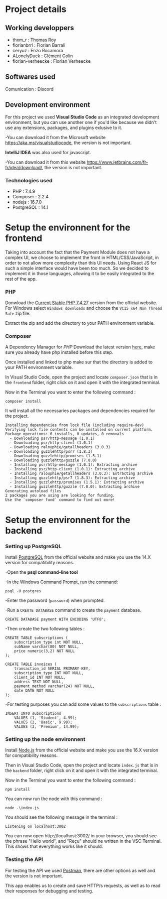 
# Project details
## Working developpers

<ul>
  <li>thxm_r : Thomas Roy</li>
  <li>florianbrrl : Florian Barrali</li>
  <li>ceryuz : Enzo Rocamora</li>
  <li>ALonelyDuck : Clément Colin</li>
  <li> florian-verheecke : Florian Verheecke </li>
</ul>

## Softwares used

Comunication : Discord

## Development environment

For this project we used **Visual Studio Code** as an integrated development environment, but you can use another one if you'd like because we didn't use any extensions, packages, and plugins exlusive to it.

-You can download it from the Microsoft website https://aka.ms/visualstudiocode, the version is not important.

**IntelliJ IDEA** was also used for javascript.

-You can download it from this website https://www.jetbrains.com/fr-fr/idea/download/, the version is not important.

### Technologies used

<ul>
  <li>PHP : 7.4.9</li>
  <li>Composer : 2.2.4</li>
  <li>nodejs : 16.7.0</li>
  <li>PostgreSQL : 14.1</li>
</ul>

# Setup the environnent for the frontend

Taking into account the fact that the Payment Module does not have a complex UI, we choose to implement the front in HTML/CSS/JavaScript, in order to not allow more complexity than this UI needs. Using React JS for such a simple interface would have been too much. So we decided to implement it in those languages, allowing it to be easily integrated to the rest of the app.

### PHP

Donwload the [Current Stable PHP 7.4.27](https://www.php.net/downloads.php#gpg-7.4) version from the official website.
For Windows select `Windows downloads` and choose the `VC15 x64 Non Thread Safe` zip file.

Extract the zip and add the directory to your PATH environment variable.

### Composer

A Dependency Manager for _PHP_
Download the latest version [here](https://getcomposer.org/), make sure you already have php installed before this step.

Once installed and linked to php make sur that the directory is added to your PATH environment variable.

In Visual Studio Code, open the project and locate `composer.json` that is in the `frontend` folder, right click on it and open it with the integrated terminal.

Now in the Terminal you want to enter the following command :

    composer install

It will install all the necessaries packages and dependencies required for the project.

    Installing dependencies from lock file (including require-dev)
    Verifying lock file contents can be installed on current platform.
    Package operations: 6 installs, 0 updates, 0 removals
      - Downloading psr/http-message (1.0.1)
      - Downloading psr/http-client (1.0.1)
      - Downloading ralouphie/getallheaders (3.0.3)
      - Downloading guzzlehttp/psr7 (1.8.3)
      - Downloading guzzlehttp/promises (1.5.1)
      - Downloading guzzlehttp/guzzle (7.0.0)
      - Installing psr/http-message (1.0.1): Extracting archive
      - Installing psr/http-client (1.0.1): Extracting archive
      - Installing ralouphie/getallheaders (3.0.3): Extracting archive
      - Installing guzzlehttp/psr7 (1.8.3): Extracting archive
      - Installing guzzlehttp/promises (1.5.1): Extracting archive
      - Installing guzzlehttp/guzzle (7.0.0): Extracting archive
    Generating autoload files
    2 packages you are using are looking for funding.
    Use the `composer fund` command to find out more!

# Setup the environnent for the backend

### Setting up PostgreSQL

Install [PostgreSQL](https://www.postgresql.org/download/) from the official website and make you use the 14.X version for compatibility reasons.

-Open the **psql command-line tool**
    
-In the Windows Command Prompt, run the command:
        
    psql -U postgres
        
-Enter the password (`password`) when prompted.

-Run a `CREATE DATABASE` command to create the `payment` database.
    
    CREATE DATABASE payment WITH ENCODING 'UTF8';

-Then create the two following tables :

    CREATE TABLE subscriptions (
        subscription_type int NOT NULL,
        subName varchar(80) NOT NULL,
        price numeric(3,2) NOT NULL
    );
    
    CREATE TABLE invoices (
        transaction_id SERIAL PRIMARY KEY,
        subscription_type INT NOT NULL,
        client_id INT NOT NULL,
        address TEXT NOT NULL,
        payment_method varchar(24) NOT NULL,
        date DATE NOT NULL
    );
   
-For testing purposes you can add some values to the `subscriptions` table :

    INSERT INTO subscriptions
    	VALUES (1, 'Student', 4.99);
    	VALUES (2, 'Basic', 9.99);
    	VALUES (3, 'Premium', 14.99);

### Setting up the node environnent

Install [Node.js](https://nodejs.org/en/) from the official website and make you use the 16.X version for compatibility reasons.

Then in Visual Studio Code, open the project and locate `index.js` that is in the `backend` folder, right click on it and open it with the integrated terminal.

Now in the Terminal you want to enter the following command :

    npm install

You can now run the node with this command :

    node .\index.js
    
You should see the following message in the terminal :

    Listening on localhost:3002

You can now open http://localhost:3002/ in your browser, you should see the phrase "Hello world", and "Reçu" should ne written in the VSC Terminal.
This shows that everything works like it should.

### Testing the API

For testing the API we used [Postman](https://www.postman.com/downloads/), there are other options as well and the version is not important.

This app enables us to create and save HTTP/s requests, as well as to read their responses for debugging and testing.
